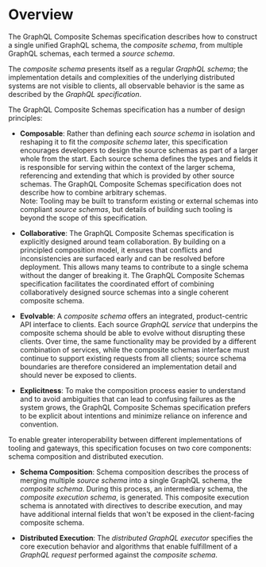 # Overview

The GraphQL Composite Schemas specification describes how to construct a single
unified GraphQL schema, the _composite schema_, from multiple GraphQL schemas,
each termed a _source schema_.

The _composite schema_ presents itself as a regular _GraphQL schema_; the
implementation details and complexities of the underlying distributed systems
are not visible to clients, all observable behavior is the same as described by
the _GraphQL specification_.

The GraphQL Composite Schemas specification has a number of design principles:

- **Composable**: Rather than defining each _source schema_ in isolation and
  reshaping it to fit the _composite schema_ later, this specification
  encourages developers to design the source schemas as part of a larger whole
  from the start. Each source schema defines the types and fields it is
  responsible for serving within the context of the larger schema, referencing
  and extending that which is provided by other source schemas. The GraphQL
  Composite Schemas specification does not describe how to combine arbitrary
  schemas.  
  Note: Tooling may be built to transform existing or external schemas into
  compliant _source schemas_, but details of building such tooling is beyond the
  scope of this specification.

- **Collaborative**: The GraphQL Composite Schemas specification is explicitly
  designed around team collaboration. By building on a principled composition
  model, it ensures that conflicts and inconsistencies are surfaced early and
  can be resolved before deployment. This allows many teams to contribute to a
  single schema without the danger of breaking it. The GraphQL Composite Schemas
  specification facilitates the coordinated effort of combining collaboratively
  designed source schemas into a single coherent composite schema.

- **Evolvable**: A _composite schema_ offers an integrated, product-centric API
  interface to clients. Each source _GraphQL service_ that underpins the
  composite schema should be able to evolve without disrupting these clients.
  Over time, the same functionality may be provided by a different combination
  of services, while the composite schemas interface must continue to support
  existing requests from all clients; source schema boundaries are therefore
  considered an implementation detail and should never be exposed to clients.

- **Explicitness**: To make the composition process easier to understand and to
  avoid ambiguities that can lead to confusing failures as the system grows, the
  GraphQL Composite Schemas specification prefers to be explicit about
  intentions and minimize reliance on inference and convention.

To enable greater interoperability between different implementations of tooling
and gateways, this specification focuses on two core components: schema
composition and distributed execution.

- **Schema Composition**: Schema composition describes the process of merging
  multiple _source schema_ into a single GraphQL schema, the _composite schema_.
  During this process, an intermediary schema, the _composite execution schema_,
  is generated. This composite execution schema is annotated with directives to
  describe execution, and may have additional internal fields that won't be
  exposed in the client-facing composite schema.

- **Distributed Execution**: The _distributed GraphQL executor_ specifies the
  core execution behavior and algorithms that enable fulfillment of a _GraphQL
  request_ performed against the _composite schema_.
